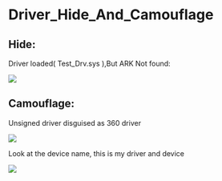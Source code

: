 # Driver_Hide_And_Camouflage



## Hide:

Driver loaded( Test_Drv.sys ),But ARK Not found:

![](https://github.com/IcEy-999/Drv_Hide_And_Camouflage/blob/main/picture/ARKHide.png)



## Camouflage:

Unsigned driver disguised as 360 driver

![](https://github.com/IcEy-999/Drv_Hide_And_Camouflage/blob/main/picture/Ark.png)

Look at the device name, this is my driver and device

![](https://github.com/IcEy-999/Drv_Hide_And_Camouflage/blob/main/picture/HRJ.png)